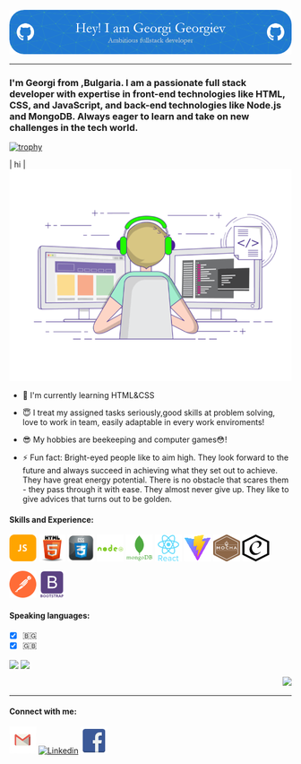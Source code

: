 ![Header](./images/header.png)


---

### I'm Georgi from ,Bulgaria. I am a passionate full stack developer with expertise in front-end technologies like HTML, CSS, and JavaScript, and back-end technologies like Node.js and MongoDB. Always eager to learn and take on new challenges in the tech world.

[![trophy](https://github-profile-trophy.vercel.app/?username=baiGeorgi1&theme=dark_dimmed&margin-w=15)](https://github.com/ryo-ma/github-profile-trophy)


| hi | ![color picker](https://raw.githubusercontent.com/devSouvik/devSouvik/master/gif3.gif)


- 🌱 I'm currently learning HTML&CSS
 
- 😇 I treat my assigned tasks seriously,good skills at problem solving, love to work in team, easily adaptable in every work enviroments!
 
- 😎 My hobbies are  beekeeping and computer games😳!

- ⚡ Fun fact: Bright-eyed people like to aim high. They look forward to the future and always succeed in achieving what they set out to achieve. They have great energy potential. There is no obstacle that scares them - they pass through it with ease. They almost never give up. They like to give advices that turns out to be golden.

####  Skills and Experience:
[![JavaScript][JS]][1] [![HTML][HTML5]][2] [![CSS][CSS3]][3] [![|Node.js][nodeJS]][4] [![MongoDB][mongoDB]][7] [![React][react]][6] [![Vite][vite]][10] [![Mocha][mocha]][8] [![Chai][chai]][9]

[![postman][Postman]][5] [![Bootstrap][bootstrap]][5]


[bootstrap]: https://github.com/baiGeorgi1/baiGeorgi1/blob/main/images/bootstrap.png "Bootstrap"
[chai]: https://github.com/baiGeorgi1/baiGeorgi1/blob/main/images/chai.png "Chai"
[CSS3]: https://github.com/baiGeorgi1/baiGeorgi1/blob/main/images/css-3.png "CSS3"
[HTML5]: https://github.com/baiGeorgi1/baiGeorgi1/blob/main/images/HTML5.png "HTML5"
[JS]: https://github.com/baiGeorgi1/baiGeorgi1/blob/main/images/JS_48x48.png "JavaScript"
[mocha]: https://github.com/baiGeorgi1/baiGeorgi1/blob/main/images/mocha.png "Mocha"
[mongoDB]: https://github.com/baiGeorgi1/baiGeorgi1/blob/main/images/mongDB.png "MongoDB"
[nodeJS]: https://github.com/baiGeorgi1/baiGeorgi1/blob/main/images/nodeJS.png "NodeJS"
[Postman]: https://github.com/baiGeorgi1/baiGeorgi1/blob/main/images/postman.png
[react]: https://github.com/baiGeorgi1/baiGeorgi1/blob/main/images/react.png
[vite]: https://github.com/baiGeorgi1/baiGeorgi1/blob/main/images/vite.png

[1]: https://external.ink?to=/w3schools.com/js/
[2]: https://external.ink?to=/w3schools.com/html/
[3]: https://external.ink?to=/w3schools.com/css/
[4]: https://external.ink?to=/w3schools.com/nodejs/
[5]: https://external.ink?to=/postman.com
[6]: https://external.ink?to=/react.dev
[7]: https://external.ink?to=/mongodb.com
[8]: https://external.ink?to=/mochajs.org
[9]: https://external.ink?to=/chaijs.com
[10]: https://external.ink?to=/vitejs.dev

#### Speaking languages:
 - [x] 🇧🇬
 - [x] 🇬🇧

<!-- #### Exapmles of my work
- [JS-BackEnd](https://github.com/baiGeorgi1/JS-BackEnd-Exam)

-->
 
<a href="https://github.com/baiGeorgi1"><img align="center" style="height:180px" src="https://github-readme-stats.vercel.app/api/top-langs/?username=baiGeorgi1&layout=compact&theme=prussian&hide_border=true" /></a> 
<a href="https://github.com/baiGeorgi1"><img align="center" style="height:180px" src="https://github-readme-stats.vercel.app/api?username=baiGeorgi1&theme=prussian&hide_border=true" /></a> 

 <p align="right">
<img src="https://komarev.com/ghpvc/?username=baiGeorgi1&abbreviated=true&label=Visitors&base=1501&abbreviated=true&style=plastic&color=42cbfc" />
</p>

---
#### Connect with me:

[![Gmail][gmail]](mailto:https://gogolino1982@gmail.com)
[![Linkedin][linkedin]](https://external.ink?to=/linkedin.com/in/georgi-georgiev-999b50295)
[![Facebook][facebook]](https://external.ink?to=facebook.com/GeorgiGeorgiev1982/)

[gmail]: /images/gmail.png
[linkedin]: https://github.com/baiGeorgi1/baiGeorgi1/blob/main/images/linkedin.ico
[facebook]: /images/facebook.png






